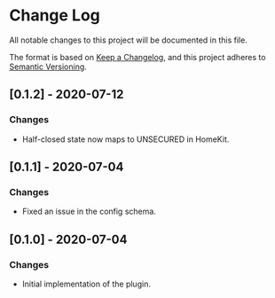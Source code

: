 # Change Log
All notable changes to this project will be documented in this file.

The format is based on [Keep a Changelog](https://keepachangelog.com/en/1.0.0/),
and this project adheres to [Semantic Versioning](https://semver.org/spec/v2.0.0.html).

## [0.1.2] - 2020-07-12
### Changes
- Half-closed state now maps to UNSECURED in HomeKit.

## [0.1.1] - 2020-07-04
### Changes
- Fixed an issue in the config schema.

## [0.1.0] - 2020-07-04
### Changes
- Initial implementation of the plugin.
